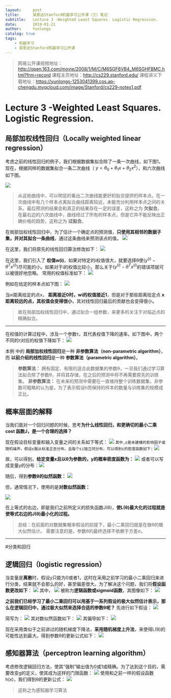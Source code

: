 ```yaml
---
layout:     post
title:      吴恩达Stanford机器学习公开课（三）笔记
subtitle:   Lecture 3 -Weighted Least Squares. Logistic Regression. 
date:       2019-01-21
author:     Yunlongs
catalog: true
tags:
    - 机器学习
    - 吴恩达Stanford机器学习公开课
---
```


>网易公开课视频地址：http://open.163.com/movie/2008/1/M/C/M6SGF6VB4_M6SGHFBMC.html?frm=record
课程主页地址：http://cs229.stanford.edu/
课程讲义下载地址：https://yunlongs-1253041399.cos.ap-chengdu.myqcloud.com/image/Stanford/cs229-notes1.pdf

#  Lecture 3 -Weighted Least Squares. Logistic Regression. 
## 局部加权线性回归（Locally weighted linear regression）
考虑之前的线性回归的例子，我们根据数据集拟合除了一条一次曲线，如下图1。现在，根据同样的数据集拟合一条二次曲线（ $y = θ_0 + θ_1x + θ_2x^2$），和六次曲线如下图。

![](https://yunlongs-1253041399.cos.ap-chengdu.myqcloud.com/image/Stanford/lecture-3-1.jpg)

>从这些曲线中，可以明显的看出二次曲线能更好的拟合提供的样本点。在一次曲线中有几个样本点离拟合曲线距离较远，未能充分利用样本点之间的关系，最后预测的结果会和真正的结果存在一定的误差，这称之为 **欠拟合**。在最右边的六次曲线中，曲线经过了所有的样本点，但是它并不能反映出正确价格的趋势，这称之为 **过拟合**。


在局部加权线性回归中，为了估计一个确定点的预测值，**只使用其相邻的数据子集，并对其拟合一条曲线**，通过这条曲线来预测该点的值。
![](https://yunlongs-1253041399.cos.ap-chengdu.myqcloud.com/image/Stanford/lecture-3-5.jpg)


在这里，我们将原先的线性回归算法修改如下：
![](https://yunlongs-1253041399.cos.ap-chengdu.myqcloud.com/image/Stanford/lecture-3-2.jpg)

在这里，我们引入了 **权值w(i)**，如果对特定的i权值很大，就要选择θ使$(y^{(i)}-θ^Tx^{(i)})$尽可能的小。如果对于i的权值比较小，那么关于$(y^{(i)}-θ^Tx^{(i)}$的错误项就可以被很好地忽略。
常用的权值标准如下：
![](https://yunlongs-1253041399.cos.ap-chengdu.myqcloud.com/image/Stanford/lecture-3-4.jpg)

例如在给定的样本点如下图：
![](https://yunlongs-1253041399.cos.ap-chengdu.myqcloud.com/image/Stanford/lecture-3-6.jpg)

当xi距离给定的点x， **距离接近0时，wi的权值接近1**，但是对于那些距离给定点 **x距离较远的点，其权值会变得很小**，其对线性回归最后的贡献也会变得很小。
>故在局部加权线性回归中，通过拟合一组参数，来更多的关注于对临近点的精确拟合。

----
在权值的计算过程中，涉及一个参数τ，其代表权值下降的速率。如下图中，两个不同的τ对应的权值下降如下：
![](https://yunlongs-1253041399.cos.ap-chengdu.myqcloud.com/image/Stanford/lecture-3-7.jpg)


本例 中的 **局部加权线性回归**是一种 **非参数算法（non-parametric algorithm）**，而 **以前介绍的线性回归**是一种 **参数算法（parametric algorithm）**。
> **参数算法：** 拥有固定、有限的适合此数据集的参数θ，一旦我们通过学习算法拟合除了参数θ，并将其存储，在之后的预测中将不再需要原先的训练集。
>**非参数算法：** 在未来的预测中需要在一直维持整个训练数据集，非参数可粗略的认为是，为了表示假设h而保持的样本的数量与训练集的规模成正比。

## 概率层面的解释
当我们面对一个回归问题的时候，思考**为什么线性回归，和更确切的最小二乘 cost 函数J，是一个合理的选择？**

现在假设目标变量和输入变量之间的关系如下等式：
![](https://yunlongs-1253041399.cos.ap-chengdu.myqcloud.com/image/Stanford/lecture-3-8.jpg)
`其中,ε是未建模的影响因子或随机噪声，假设ε服从标准正态分布，且每个εi独立同分布，可以得到ε的密度函数如下:`
![](https://yunlongs-1253041399.cos.ap-chengdu.myqcloud.com/image/Stanford/lecture-3-9.jpg)

故，可以得到，**给定变量x且以θ为参数的，y的概率密度函数为：**
![](https://yunlongs-1253041399.cos.ap-chengdu.myqcloud.com/image/Stanford/lecture-3-10.jpg)
或者可以写成变量y的分布：![](https://yunlongs-1253041399.cos.ap-chengdu.myqcloud.com/image/Stanford/lecture-3-11.jpg)

随后，得到**参数θ的似然函数：**
![](https://yunlongs-1253041399.cos.ap-chengdu.myqcloud.com/image/Stanford/lecture-3-12.jpg)

但，通常情况下，使用的是**对数似然函数：**

![](https://yunlongs-1253041399.cos.ap-chengdu.myqcloud.com/image/Stanford/lecture-3-13.jpg)

在上等式的右边，即是我们之前所定义的损失函数J(θ)，**使L(θ)最大化的过程就是使等式右边的J(θ)最小化的过程。**
>总结：在前面的对数据集概率假设的前提下，最小二乘回归就是在做θ的极大似然估计。
需要注意的是，参数θ的最终选择不依赖于方差σ。

----
#分类和回归
## 逻辑回归（logistic regression）
当变量是**离散**时，假设y只能为0或者1，这时在采用之前学习的最小二乘回归来进行分类，结果就不会那么的好，甚至偏差很大。为了解决这个问题，我们将**假设函数更改如下**：
![](https://yunlongs-1253041399.cos.ap-chengdu.myqcloud.com/image/Stanford/lecture-3-14.jpg)
其中，
![](https://yunlongs-1253041399.cos.ap-chengdu.myqcloud.com/image/Stanford/lecture-3-15.jpg)
被称为**逻辑函数或sigmoid函数**，其图像如下：
![](https://yunlongs-1253041399.cos.ap-chengdu.myqcloud.com/image/Stanford/lecture-3-16.jpg)

**之前我们已经学习了最小二乘回归可以用基于一系列假设的极大似然估计表示，那么在逻辑回归中，通过极大似然来选择合适的参数θ呢？**
先进行如下假设：
![](https://yunlongs-1253041399.cos.ap-chengdu.myqcloud.com/image/Stanford/lecture-3-17.jpg)

简写为：
![](https://yunlongs-1253041399.cos.ap-chengdu.myqcloud.com/image/Stanford/lecture-3-18.jpg)
其对数似然函数如下：
![](https://yunlongs-1253041399.cos.ap-chengdu.myqcloud.com/image/Stanford/lecture-3-19.jpg)
其偏导如下：
![](https://yunlongs-1253041399.cos.ap-chengdu.myqcloud.com/image/Stanford/lecture-3-20.jpg)

现在采用类似于之前讲过的随机梯度下降法，**采用随机梯度上升法**，来使得L(θ)的可能性达到最大。得到参数θ的更新公式如下：
![](https://yunlongs-1253041399.cos.ap-chengdu.myqcloud.com/image/Stanford/lecture-3-22.jpg)


## 感知器算法（perceptron learning algorithm）
考虑修改逻辑回归方法，使其“强制”输出值为0或1或精确。为了达到这个目的，需要改变g的定义，使其成为这样的门限函数：
![](https://yunlongs-1253041399.cos.ap-chengdu.myqcloud.com/image/Stanford/lecture-3-23.jpg)
使用和之前一样的假设函数h(x)，我们得到θ的更新公式：
![](https://yunlongs-1253041399.cos.ap-chengdu.myqcloud.com/image/Stanford/lecture-3-24.jpg)
>这称之为感知器学习算法